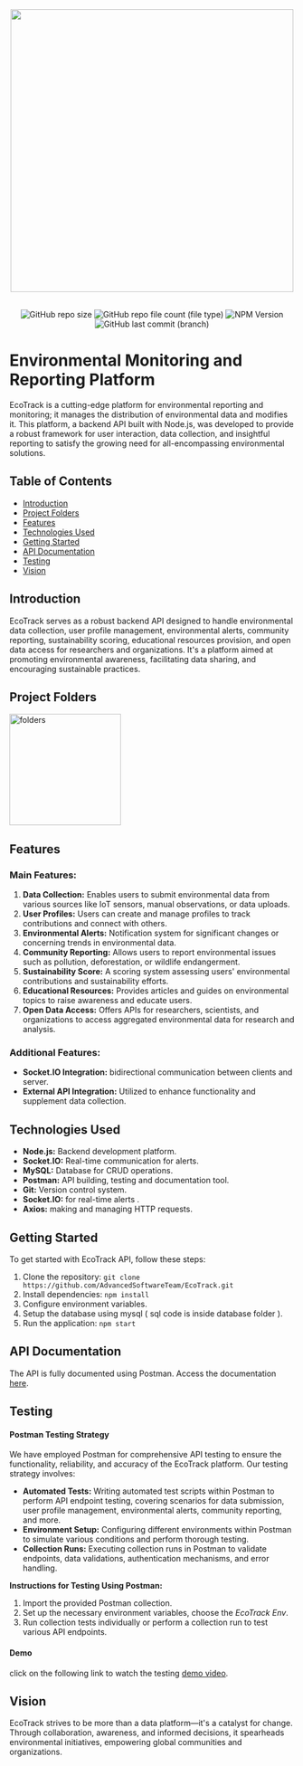 <div align="center">
  <img src="https://github.com/yazansedih/CommuniCraft1/assets/137224224/b0611ed2-b705-4e2f-9d2c-b1048d39eeb1" width=500px/>
  <br />
  <br />

 ![GitHub repo size](https://img.shields.io/github/repo-size/BaraSedih11/EcoTrack) ![GitHub repo file count (file type)](https://img.shields.io/github/directory-file-count/BaraSedih11/EcoTrack) ![NPM Version](https://img.shields.io/npm/v/npm) ![GitHub last commit (branch)](https://img.shields.io/github/last-commit/BaraSedih11/EcoTrack/main)
 
</div>  

<h1>Environmental Monitoring and Reporting Platform</h1>
EcoTrack is a cutting-edge platform for environmental reporting and monitoring; it manages the distribution of environmental data and modifies it. This platform, a backend API built with Node.js, was developed to provide a robust framework for user interaction, data collection, and insightful reporting to satisfy the growing need for all-encompassing environmental solutions.

## Table of Contents

- [Introduction](#introduction)
- [Project Folders](#project-folders)
- [Features](#features)
- [Technologies Used](#technologies-used)
- [Getting Started](#getting-started)
- [API Documentation](#api-documentation)
- [Testing](#testing)
- [Vision](#vision)


## Introduction

EcoTrack serves as a robust backend API designed to handle environmental data collection, user profile management, environmental alerts, community reporting, sustainability scoring, educational resources provision, and open data access for researchers and organizations. It's a platform aimed at promoting environmental awareness, facilitating data sharing, and encouraging sustainable practices.

## Project Folders

<img width="197" alt="folders" src="https://github.com/AdvancedSoftwareTeam/EcoTrack/assets/111571170/fccf2069-262e-4ac2-9476-eff605811d9d">

## Features

### Main Features:

1. **Data Collection:** Enables users to submit environmental data from various sources like IoT sensors, manual observations, or data uploads.
2. **User Profiles:** Users can create and manage profiles to track contributions and connect with others.
3. **Environmental Alerts:** Notification system for significant changes or concerning trends in environmental data.
4. **Community Reporting:** Allows users to report environmental issues such as pollution, deforestation, or wildlife endangerment.
5. **Sustainability Score:** A scoring system assessing users' environmental contributions and sustainability efforts.
6. **Educational Resources:** Provides articles and guides on environmental topics to raise awareness and educate users.
7. **Open Data Access:** Offers APIs for researchers, scientists, and organizations to access aggregated environmental data for research and analysis.

### Additional Features:

- **Socket.IO Integration:** bidirectional communication between clients and server.
- **External API Integration:** Utilized to enhance functionality and supplement data collection.

## Technologies Used

- **Node.js:** Backend development platform.
- **Socket.IO:** Real-time communication for alerts.
- **MySQL:** Database for CRUD operations.
- **Postman:** API building, testing and documentation tool.
- **Git:** Version control system.
- **Socket.IO:** for real-time alerts .
- **Axios:** making and managing HTTP requests.

## Getting Started

To get started with EcoTrack API, follow these steps:

1. Clone the repository: `git clone https://github.com/AdvancedSoftwareTeam/EcoTrack.git` 
2. Install dependencies: `npm install`
3. Configure environment variables.
4. Setup the database using mysql ( sql code is inside database folder ).
5. Run the application: `npm start`

## API Documentation

The API is fully documented using Postman. Access the documentation [here](https://documenter.getpostman.com/view/29528140/2s9YkuZyR9).

## Testing

#### Postman Testing Strategy

We have employed Postman for comprehensive API testing to ensure the functionality, reliability, and accuracy of the EcoTrack platform. Our testing strategy involves:

- **Automated Tests:** Writing automated test scripts within Postman to perform API endpoint testing, covering scenarios for data submission, user profile management, environmental alerts, community reporting, and more.
- **Environment Setup:** Configuring different environments within Postman to simulate various conditions and perform thorough testing.
- **Collection Runs:** Executing collection runs in Postman to validate endpoints, data validations, authentication mechanisms, and error handling.

**Instructions for Testing Using Postman:**

1. Import the provided Postman collection.
2. Set up the necessary environment variables, choose the *EcoTrack Env*.
3. Run collection tests individually or perform a collection run to test various API endpoints.

#### Demo 

click on the following link to watch the testing [demo video](https://drive.google.com/file/d/1IhVZ-JUvbNWw50SRC-YMC2zegsws5C2s/view?usp=sharing).

## Vision

EcoTrack strives to be more than a data platform—it's a catalyst for change. Through collaboration, awareness, and informed decisions, it spearheads environmental initiatives, empowering global communities and organizations.
